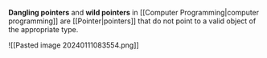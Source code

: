 **Dangling pointers** and **wild pointers** in [[Computer Programming|computer programming]] are [[Pointer|pointers]] that do not point to a valid object of the appropriate type.

![[Pasted image 20240111083554.png]]
